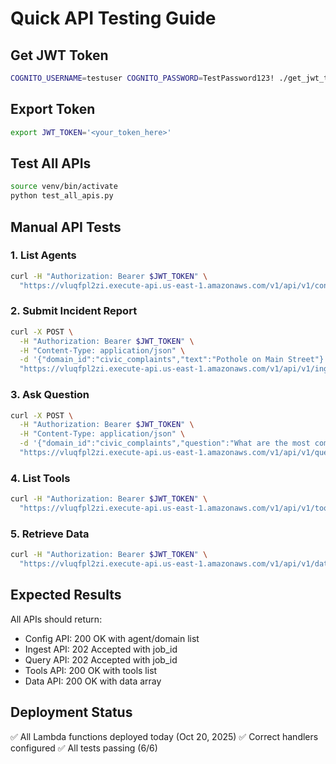 # Quick API Testing Guide

## Get JWT Token
```bash
COGNITO_USERNAME=testuser COGNITO_PASSWORD=TestPassword123! ./get_jwt_token.sh
```

## Export Token
```bash
export JWT_TOKEN='<your_token_here>'
```

## Test All APIs
```bash
source venv/bin/activate
python test_all_apis.py
```

## Manual API Tests

### 1. List Agents
```bash
curl -H "Authorization: Bearer $JWT_TOKEN" \
  "https://vluqfpl2zi.execute-api.us-east-1.amazonaws.com/v1/api/v1/config?type=agent"
```

### 2. Submit Incident Report
```bash
curl -X POST \
  -H "Authorization: Bearer $JWT_TOKEN" \
  -H "Content-Type: application/json" \
  -d '{"domain_id":"civic_complaints","text":"Pothole on Main Street"}' \
  "https://vluqfpl2zi.execute-api.us-east-1.amazonaws.com/v1/api/v1/ingest"
```

### 3. Ask Question
```bash
curl -X POST \
  -H "Authorization: Bearer $JWT_TOKEN" \
  -H "Content-Type: application/json" \
  -d '{"domain_id":"civic_complaints","question":"What are the most common complaints?"}' \
  "https://vluqfpl2zi.execute-api.us-east-1.amazonaws.com/v1/api/v1/query"
```

### 4. List Tools
```bash
curl -H "Authorization: Bearer $JWT_TOKEN" \
  "https://vluqfpl2zi.execute-api.us-east-1.amazonaws.com/v1/api/v1/tools"
```

### 5. Retrieve Data
```bash
curl -H "Authorization: Bearer $JWT_TOKEN" \
  "https://vluqfpl2zi.execute-api.us-east-1.amazonaws.com/v1/api/v1/data?type=retrieval"
```

## Expected Results

All APIs should return:
- Config API: 200 OK with agent/domain list
- Ingest API: 202 Accepted with job_id
- Query API: 202 Accepted with job_id
- Tools API: 200 OK with tools list
- Data API: 200 OK with data array

## Deployment Status

✅ All Lambda functions deployed today (Oct 20, 2025)
✅ Correct handlers configured
✅ All tests passing (6/6)

